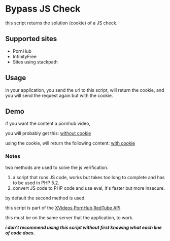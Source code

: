 # Bypass JS Check

this script returns the solution (cookie) of a JS check.

## Supported sites

- PornHub
- InfinityFree
- Sites using stackpath

## Usage

in your application, you send the url to this script,
will return the cookie,
and you will send the request again but with the cookie.

## Demo

if you want the content a pornhub video,

you will probably get this:
[without cookie](https://tmp02.appsdev.cyou/bypass-js-check/samples/ph/test.php)

using the cookie, will return the following content:
[with cookie](https://tmp01.appsdev.cyou/?url=https://www.pornhub.com/view_video.php?viewkey=ph6116a13a48187&cookie_id=pornhub)

### Notes

two methods are used to solve the js verification.

1. a script that runs JS code, works but takes too long to complete and has to be used in PHP 5.2.
2. convert JS code to PHP code and use eval, it's faster but more insecure.

by default the second method is used.

this script is part of the [XVideos PornHub RedTube API](https://github.com/Joel2B/XVideos-PornHub-RedTube-API)

this must be on the same server that the application, to work.

**_i don't recommend using this script without first knowing what each line of code does._**
